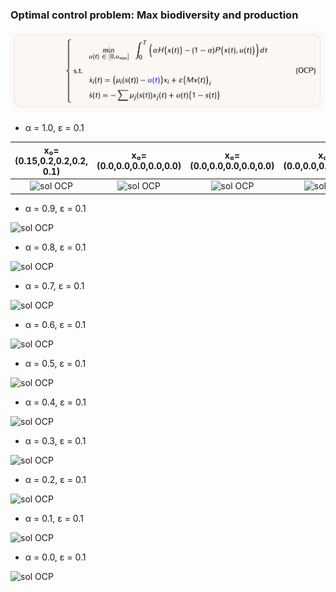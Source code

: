### Optimal control problem: Max biodiversity and production

![sol OCP](OCP.png "OCP")

* α = 1.0, ε = 0.1

x₀=(0.15,0.2,0.2,0.2, 0.1)|x₀=(0.0,0.0,0.0,0.0,0.0)|x₀=(0.0,0.0,0.0,0.0,0.0)|x₀=(0.0,0.0,0.0,0.0,0.0)|x₀=(0.0,0.0,0.0,0.0,0.0)
:-------------------------------:|:-------------------------------:|:-------------------------------:|:-------------------------------:|:-------------------------------:
![sol OCP](CDC/α=1.0/sol_OCP_x1.png "Solution OCP")  |  ![sol OCP](CDC/α=1.0/sol_OCP_x1.png "Solution OCP") |  ![sol OCP](CDC/α=1.0/sol_OCP_x1.png "Solution OCP") |  ![sol OCP](CDC/α=1.0/sol_OCP_x1.png "Solution OCP") |  ![sol OCP](CDC/α=1.0/sol_OCP_x1.png "Solution OCP") 

  


* α = 0.9, ε = 0.1
  
 ![sol OCP](CDC/α=0.9/sol_OCP_x1.png "Solution OCP") 

* α = 0.8, ε = 0.1
  
 ![sol OCP](CDC/α=0.8/sol_OCP_x1.png "Solution OCP")

* α = 0.7, ε = 0.1
  
 ![sol OCP](CDC/α=0.7/sol_OCP_x1.png "Solution OCP")

* α = 0.6, ε = 0.1
  
 ![sol OCP](CDC/α=0.6/sol_OCP_x1.png "Solution OCP")

* α = 0.5, ε = 0.1
  
 ![sol OCP](CDC/α=0.5/sol_OCP_x1.png "Solution OCP")

* α = 0.4, ε = 0.1
  
 ![sol OCP](CDC/α=0.4/sol_OCP_x1.png "Solution OCP")

 * α = 0.3, ε = 0.1
  
 ![sol OCP](CDC/α=0.3/sol_OCP_x1.png "Solution OCP")

 * α = 0.2, ε = 0.1
  
 ![sol OCP](CDC/α=0.2/sol_OCP_x1.png "Solution OCP")

* α = 0.1, ε = 0.1
  
 ![sol OCP](CDC/α=0.1/sol_OCP_x1.png "Solution OCP")

* α = 0.0, ε = 0.1
  
 ![sol OCP](CDC/α=0.0/sol_OCP_x1.png "Solution OCP")
